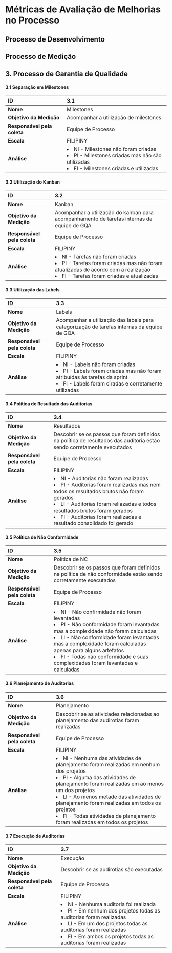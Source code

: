 # Métricas de Avaliação de Melhorias no Processo

## Processo de Desenvolvimento

## Processo de Medição

## 3. Processo de Garantia de Qualidade


#### 3.1 Separação em Milestones

| **ID** | 3.1 |
| :--- | :--- |
| **Nome** | Milestones |
| **Objetivo da Medição** | Acompanhar a utilização de milestones |
| **Responsável pela coleta** | Equipe de Processo |
| **Escala** | FILIPINY |
| **Análise** |  <li> NI - Milestones não foram criadas </li> <li> PI - Milestones criadas mas não são utilizadas </li> <li> FI - Milestones criadas e utilizadas </li> |


#### 3.2 Utilização do Kanban

| **ID** | 3.2 |
| :--- | :--- |
| **Nome** | Kanban |
| **Objetivo da Medição** | Acompanhar a utilização do kanban para acompanhamento de tarefas internas da equipe de GQA |
| **Responsável pela coleta** | Equipe de Processo |
| **Escala** | FILIPINY |
| **Análise** |  <li> NI - Tarefas não foram criadas </li> <li> PI - Tarefas foram criadas mas não foram atualizadas de acordo com a realização </li> <li> FI - Tarefas foram criadas e atualizadas </li> |


#### 3.3 Utilização das Labels

| **ID** | 3.3 |
| :--- | :--- |
| **Nome** | Labels |
| **Objetivo da Medição** | Acompanhar a utilização das labels para categorização de tarefas internas da equipe de GQA |
| **Responsável pela coleta** | Equipe de Processo |
| **Escala** | FILIPINY |
| **Análise** |  <li> NI - Labels não foram criadas </li> <li> PI - Labels foram criadas mas não foram atribuídas às tarefas da sprint </li> <li> FI - Labels foram ciradas e corretamente utilizadas </li> |


#### 3.4 Política de Resultado das Auditorias

| **ID** | 3.4 |
| :--- | :--- |
| **Nome** | Resultados |
| **Objetivo da Medição** | Descobrir se os passos que foram definidos na política de resultados das auditoria estão sendo corretamente executados |
| **Responsável pela coleta** | Equipe de Processo |
| **Escala** | FILIPINY |
| **Análise** |  <li> NI - Auditorias não foram realizadas </li> <li> PI - Auditorias foram realizadas mas nem todos os resultados brutos não foram gerados </li>  <li> LI - Auditorias foram reliazadas e todos resultados brutos foram gerados </li> <li> FI - Auditorias foram realizadas e resultado consolidado foi gerado </li> |


#### 3.5 Política de Não Conformidade

| **ID** | 3.5 |
| :--- | :--- |
| **Nome** | Política de NC |
| **Objetivo da Medição** | Descobrir se os passos que foram definidos na política de não conformidade estão sendo corretamente executados |
| **Responsável pela coleta** | Equipe de Processo |
| **Escala** | FILIPINY |
| **Análise** |  <li> NI - Não confirmidade não foram levantadas </li> <li> PI - Não conformidade foram levantadas mas a complexidade não foram calculadas </li><li> LI - Não conformidade foram levantadas mas a complexidade foram calculadas apenas para alguns artefatos </li> <li> FI - Todas não conformidade e suas complexidades foram levantadas e calculadas </li> |


#### 3.6 Planejamento de Auditorias

| **ID** | 3.6 |
| :--- | :--- |
| **Nome** | Planejamento |
| **Objetivo da Medição** | Descobrir se as atividades relacionadas ao planejamento das audirotias foram realizadas |
| **Responsável pela coleta** | Equipe de Processo |
| **Escala** | FILIPINY |
| **Análise** |  <li> NI - Nenhuma das atividades de planejamento foram realizadas em nenhum dos projetos </li> <li> PI - Alguma das atividades de planejamento foram realizadas em ao menos um dos projetos </li>  <li> LI - Ao menos metade das atividades de planejamento foram realizadas em todos os projetos </li>  <li> FI - Todas atividades de planejamento foram realizadas em todos os projetos </li>  |


#### 3.7 Execução de Auditorias

| **ID** | 3.7 |
| :--- | :--- |
| **Nome** | Execução |
| **Objetivo da Medição** | Descobrir se as audirotias são executadas |
| **Responsável pela coleta** | Equipe de Processo |
| **Escala** | FILIPINY |
| **Análise** |  <li> NI - Nenhuma auditoria foi realizada </li> <li> PI - Em nenhum dos projetos todas as auditorias foram realizadas </li> <li> LI - Em um dos projetos todas as auditorias foram realizadas </li> <li> FI - Em ambos os projetos todas as auditorias foram realizadas </li> |
